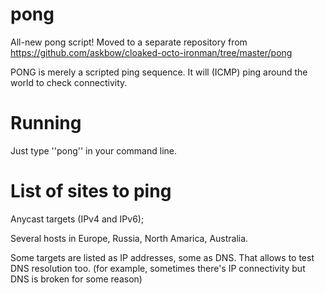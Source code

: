 # pong
All-new pong script! Moved to a separate repository from https://github.com/askbow/cloaked-octo-ironman/tree/master/pong

PONG is merely a scripted ping sequence.
It will (ICMP) ping around the world to check connectivity.

# Running
Just type ''pong'' in your command line.

# List of sites to ping
Anycast targets (IPv4 and IPv6);

Several hosts in Europe, Russia, North Amarica, Australia.

Some targets are listed as IP addresses, some as DNS.
That allows to test DNS resolution too.
(for example, sometimes there's IP connectivity but DNS is broken for some reason)



